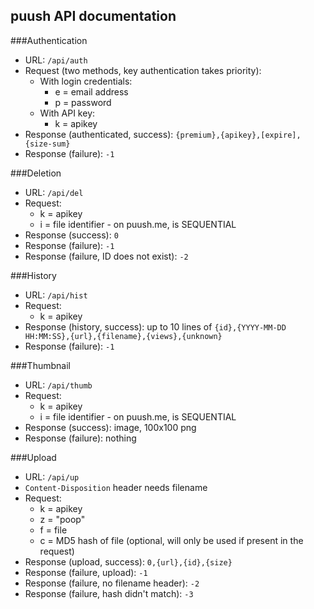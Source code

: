 puush API documentation
-----------------------

###Authentication
 - URL: `/api/auth`
 - Request (two methods, key authentication takes priority):
    - With login credentials:
        - e = email address
        - p = password
    - With API key:
        - k = apikey
 - Response (authenticated, success): `{premium},{apikey},[expire],{size-sum}`
 - Response (failure): `-1`

###Deletion
 - URL: `/api/del`
 - Request:
    - k = apikey
    - i = file identifier - on puush.me, is SEQUENTIAL
 - Response (success): `0`
 - Response (failure): `-1`
 - Response (failure, ID does not exist): `-2`

###History
 - URL: `/api/hist`
 - Request:
    - k = apikey
 - Response (history, success): up to 10 lines of `{id},{YYYY-MM-DD HH:MM:SS},{url},{filename},{views},{unknown}`
 - Response (failure): `-1`

###Thumbnail
 - URL: `/api/thumb`
 - Request:
    - k = apikey
    - i = file identifier - on puush.me, is SEQUENTIAL
 - Response (success): image, 100x100 png
 - Response (failure): nothing

###Upload
 - URL: `/api/up`
 - `Content-Disposition` header needs filename
 - Request:
    - k = apikey
    - z = "poop"
    - f = file
    - c = MD5 hash of file (optional, will only be used if present in the request)
 - Response (upload, success): `0,{url},{id},{size}`
 - Response (failure, upload): `-1`
 - Response (failure, no filename header): `-2`
 - Response (failure, hash didn't match): `-3`
